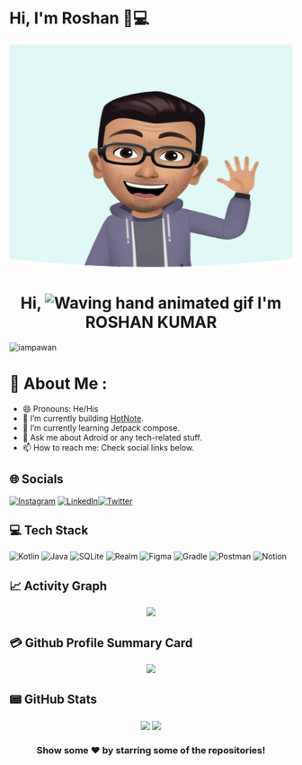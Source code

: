 # Hi, I'm Roshan 👋💻
<img src="https://github.com/Aaarke/Aaarke/blob/master/106175330_2996691820447811_5663645525588647653_o.jpg" alt="banner that says Roshan  -
 software engineer" width="100%" height="400">

<h1 align="center"> Hi, <img src="https://raw.githubusercontent.com/nixin72/nixin72/master/wave.gif" 
         alt="Waving hand animated gif"
         height="45"
         width="45" /> I'm ROSHAN KUMAR</h1>

<p align="left"> <img src="https://komarev.com/ghpvc/?username=iampawan&label=Views&color=blue&style=plastic&style=for-the-badge" alt="iampawan" /> </p>

# 💫 About Me :
- 😄 Pronouns: He/His
- 🔭 I’m currently building [HotNote](https://github.com/Aaarke/HotNote).
- 🌱 I’m currently learning Jetpack compose.
- 💬 Ask me about Adroid or any tech-related stuff.
- 📫 How to reach me: Check social links below.

## 🌐 Socials
[![Instagram](https://img.shields.io/badge/Instagram-E4405F?style=for-the-badge&logo=instagram&logoColor=white)](https://www.instagram.com/aaarke22/) [![LinkedIn](https://img.shields.io/badge/LinkedIn-0077B5?style=for-the-badge&logo=linkedin&logoColor=white)](https://www.linkedin.com/in/aaarke/)[![Twitter](https://img.shields.io/twitter/follow/imthepk?logo=Twitter&style=for-the-badge)](https://twitter.com/CodeRoshan)

## 💻 Tech Stack
 ![Kotlin](https://img.shields.io/badge/kotlin-%230095D5.svg?style=for-the-badge&logo=kotlin&logoColor=white) ![Java](https://img.shields.io/badge/java-%23ED8B00.svg?style=for-the-badge&logo=java&logoColor=white) ![SQLite](https://img.shields.io/badge/sqlite-%2307405e.svg?style=for-the-badge&logo=sqlite&logoColor=white) ![Realm](https://img.shields.io/badge/Realm-39477F?style=for-the-badge&logo=realm&logoColor=white) ![Figma](https://img.shields.io/badge/figma-%23F24E1E.svg?style=for-the-badge&logo=figma&logoColor=white) ![Gradle](https://img.shields.io/badge/Gradle-02303A.svg?style=for-the-badge&logo=Gradle&logoColor=white) ![Postman](https://img.shields.io/badge/Postman-FF6C37?style=for-the-badge&logo=postman&logoColor=white) ![Notion](https://img.shields.io/badge/Notion-%23000000.svg?style=for-the-badge&logo=notion&logoColor=white)


## 📈 Activity Graph
<p align="center">
	<img src="https://activity-graph.herokuapp.com/graph?username=Aaarke&theme=minimal"/>
</p>

## 💳 Github Profile Summary Card
<p align="center">
  <img src="https://github-profile-summary-cards.vercel.app/api/cards/profile-details?username=Aaarke&theme=vue"/>
</p>

## 📟 GitHub Stats
<p align="center">
	<img width="48%" src="https://github-readme-stats.vercel.app/api?username=Aaarke&show_icons=true&theme=vue" />
	<img width="48%" src="https://github-readme-streak-stats.herokuapp.com/?user=Aaarke&theme=vue" />
</p>
 
<div align="center">

### Show some ❤️ by starring some of the repositories!

</div>


